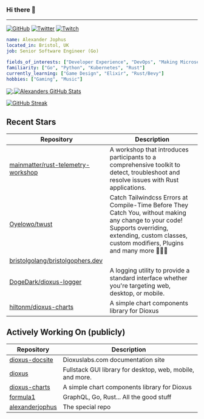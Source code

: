 ### Hi there 👋

---

<a href="https://github.com/alexanderjophus"><img src="https://img.shields.io/github/followers/alexanderjophus.svg?label=GitHub&style=social" alt="GitHub"></a>
<a href="https://twitter.com/AlexanderJophus"><img src="https://img.shields.io/twitter/follow/AlexanderJophus?label=Twitter&style=social" alt="Twitter"></a>
<a href="https://twitch.tv/dejophus"><img src="https://img.shields.io/twitch/status/dejophus?style=social" alt="Twitch"></a>

```yaml
name: Alexander Jophus
located_in: Bristol, UK
job: Senior Software Engineer (Go)

fields_of_interests: ["Developer Experience", "DevOps", "Making Microservices Go Zoom"]
familiarity: ["Go", "Python", "Kubernetes", "Rust"]
currently_learning: ["Game Design", "Elixir", "Rust/Bevy"]
hobbies: ["Gaming", "Music"]
```

<a href="https://github.com/alexanderjophus/alexanderjophus">
  <img align="center" src="https://github-readme-stats-git-masterrstaa-rickstaa.vercel.app/api/top-langs?username=alexanderjophus&hide=java,html,tex&langs_count=3&theme=vision-friendly-dark" />
</a>
<a href="https://github.com/alexanderjophus/alexanderjophus">
  <img align="center" src="https://github-readme-stats-git-masterrstaa-rickstaa.vercel.app/api?username=alexanderjophus&show_icons=true&line_height=27&count_private=true&theme=vision-friendly-dark" alt="Alexanders GitHub Stats" />
</a>

[![GitHub Streak](http://github-readme-streak-stats.herokuapp.com?user=alexanderjophus&theme=dark&hide_border=true)](https://git.io/streak-stats)

## Recent Stars
| Repository | Description |
|---|---|
| [mainmatter/rust-telemetry-workshop](https://www.github.com/mainmatter/rust-telemetry-workshop) | A workshop that introduces participants to a comprehensive toolkit to detect, troubleshoot and resolve issues with Rust applications. |
| [Oyelowo/twust](https://www.github.com/Oyelowo/twust) | Catch Tailwindcss Errors  at Compile-Time Before They Catch You, without making any change to your code!  Supports overriding, extending, custom classes, custom modifiers, Plugins and many more 🚀🔥🦀 |
| [bristolgolang/bristolgophers.dev](https://www.github.com/bristolgolang/bristolgophers.dev) |  |
| [DogeDark/dioxus-logger](https://www.github.com/DogeDark/dioxus-logger) | A logging utility to provide a standard interface whether you're targeting web, desktop, or mobile. |
| [hiltonm/dioxus-charts](https://www.github.com/hiltonm/dioxus-charts) | A simple chart components library for Dioxus |

## Actively Working On (publicly)
| Repository | Description |
|---|---|
| [dioxus-docsite](https://www.github.com/alexanderjophus/dioxus-docsite) | Dioxuslabs.com documentation site |
| [dioxus](https://www.github.com/alexanderjophus/dioxus) | Fullstack GUI library for desktop, web, mobile, and more. |
| [dioxus-charts](https://www.github.com/alexanderjophus/dioxus-charts) | A simple chart components library for Dioxus |
| [formula1](https://www.github.com/alexanderjophus/formula1) | GraphQL, Go, Rust... All the good stuff |
| [alexanderjophus](https://www.github.com/alexanderjophus/alexanderjophus) | The special repo |
